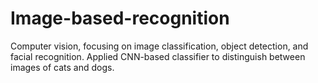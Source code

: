 # Image-based-recognition
Computer vision, focusing on image classification, object detection, and facial
recognition. Applied CNN-based classifier to distinguish between images of cats and dogs.
